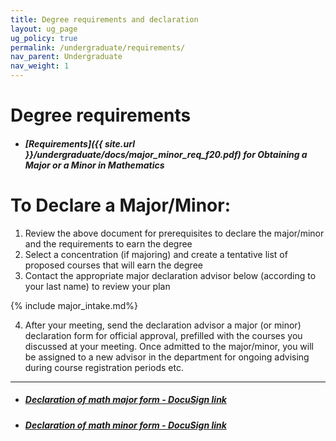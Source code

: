 ```yaml
---
title: Degree requirements and declaration
layout: ug_page
ug_policy: true
permalink: /undergraduate/requirements/
nav_parent: Undergraduate
nav_weight: 1
---
```


<h1 class="mb-3">Degree requirements</h1>

- ##### [Requirements]({{ site.url }}/undergraduate/docs/major_minor_req_f20.pdf) for Obtaining a Major or a Minor in Mathematics

<h1 class="mb-3 mt-3">To Declare a Major/Minor:</h1>

1. Review the above document for prerequisites to declare the major/minor and the requirements to earn the degree
2. Select a concentration (if majoring) and create a tentative list of proposed courses that will earn the degree
3. Contact the appropriate major declaration advisor below (according to your last name) to review your plan

{% include major_intake.md%}
   
<ol>
<li value="4">After your meeting, send the declaration advisor a major (or minor) declaration form for official approval, prefilled with the courses you discussed at your meeting. Once admitted to the major/minor, you will be assigned to a new advisor in the department for ongoing advising  during course registration periods etc.
</li>
</ol>

---

- ##### [Declaration of math major form - DocuSign link](https://na2.docusign.net/Member/PowerFormSigning.aspx?PowerFormId=8ac06762-93a5-4b69-a317-096a66807599&env=na2&acct=cb8f3d97-c474-4da1-9ceb-17a5b1681cc6&v=2)
- ##### [Declaration of math minor form - DocuSign link](https://na2.docusign.net/Member/PowerFormSigning.aspx?PowerFormId=8ac06762-93a5-4b69-a317-096a66807599&env=na2&acct=cb8f3d97-c474-4da1-9ceb-17a5b1681cc6&v=2)

<!-- 
---

**Note:** If you would like to have a course count toward your major/minor, but it is not on the list of approved courses, please take the following fillable form to your advisor for approval and a signature:&nbsp;<a href="{{ site.url }}/undergraduate/docs/exception(fillable)_1.pdf">Course Exception for a Major/Minor in Mathematics</a> -->

